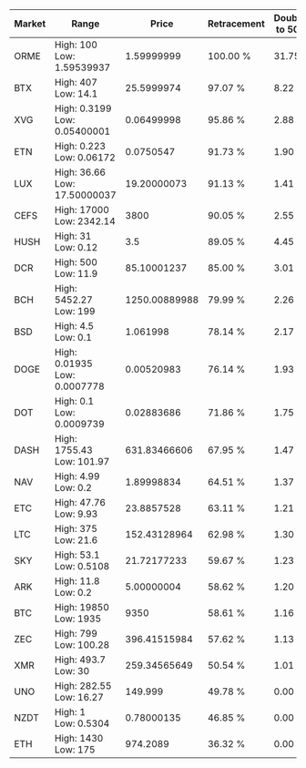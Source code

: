 | Market | Range | Price| Retracement | Doubles to 50% |
| --- | --- | --- | --- | --- |
| ORME | High: 100<br />Low: 1.59539937 | 1.59999999 | 100.00 % | 31.75 |
| BTX | High: 407<br />Low: 14.1 | 25.5999974 | 97.07 % | 8.22 |
| XVG | High: 0.3199<br />Low: 0.05400001 | 0.06499998 | 95.86 % | 2.88 |
| ETN | High: 0.223<br />Low: 0.06172 | 0.0750547 | 91.73 % | 1.90 |
| LUX | High: 36.66<br />Low: 17.50000037 | 19.20000073 | 91.13 % | 1.41 |
| CEFS | High: 17000<br />Low: 2342.14 | 3800 | 90.05 % | 2.55 |
| HUSH | High: 31<br />Low: 0.12 | 3.5 | 89.05 % | 4.45 |
| DCR | High: 500<br />Low: 11.9 | 85.10001237 | 85.00 % | 3.01 |
| BCH | High: 5452.27<br />Low: 199 | 1250.00889988 | 79.99 % | 2.26 |
| BSD | High: 4.5<br />Low: 0.1 | 1.061998 | 78.14 % | 2.17 |
| DOGE | High: 0.01935<br />Low: 0.0007778 | 0.00520983 | 76.14 % | 1.93 |
| DOT | High: 0.1<br />Low: 0.0009739 | 0.02883686 | 71.86 % | 1.75 |
| DASH | High: 1755.43<br />Low: 101.97 | 631.83466606 | 67.95 % | 1.47 |
| NAV | High: 4.99<br />Low: 0.2 | 1.89998834 | 64.51 % | 1.37 |
| ETC | High: 47.76<br />Low: 9.93 | 23.8857528 | 63.11 % | 1.21 |
| LTC | High: 375<br />Low: 21.6 | 152.43128964 | 62.98 % | 1.30 |
| SKY | High: 53.1<br />Low: 0.5108 | 21.72177233 | 59.67 % | 1.23 |
| ARK | High: 11.8<br />Low: 0.2 | 5.00000004 | 58.62 % | 1.20 |
| BTC | High: 19850<br />Low: 1935 | 9350 | 58.61 % | 1.16 |
| ZEC | High: 799<br />Low: 100.28 | 396.41515984 | 57.62 % | 1.13 |
| XMR | High: 493.7<br />Low: 30 | 259.34565649 | 50.54 % | 1.01 |
| UNO | High: 282.55<br />Low: 16.27 | 149.999 | 49.78 % | 0.00 |
| NZDT | High: 1<br />Low: 0.5304 | 0.78000135 | 46.85 % | 0.00 |
| ETH | High: 1430<br />Low: 175 | 974.2089 | 36.32 % | 0.00 |

